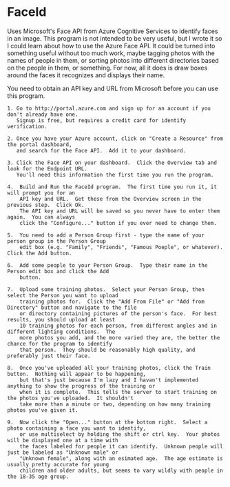# FaceId

Uses Microsoft's Face API from Azure Cognitive Services to identify faces in an image.
This program is not intended to be very useful, but I wrote it so I could learn about
how to use the Azure Face API.  It could be turned into something useful without
too much work, maybe tagging photos with the names of people in them, or sorting photos 
into different directories based on the people in them, or something.  For now, all it
does is draw boxes around the faces it recognizes and displays their name.

You need to obtain an API key and URL from Microsoft before you can use this program.

    1. Go to http://portal.azure.com and sign up for an account if you don't already have one.
       Signup is free, but requires a credit card for identify verification.

    2. Once you have your Azure account, click on "Create a Resource" from the portal dashboard,
       and search for the Face API.  Add it to your dashboard.
       
    3. Click the Face API on your dashboard.  Click the Overview tab and look for the Endpoint URL.
       You'll need this information the first time you run the program.
       
    4.  Build and Run the FaceId program.  The first time you run it, it will prompt you for an
        API key and URL.  Get these from the Overview screen in the previous step.  Click Ok.
        The API key and URL will be saved so you never have to enter them again.  You can always
        click the "Configure..." button if you ever need to change them.
        
    5.  You need to add a Person Group first - type the name of your person group in the Person Group
        edit box (e.g. "Family", "Friends", "Famous Poeple", or whatever).  Click the Add button.
        
    6.  Add some people to your Person Group.  Type their name in the Person edit box and click the Add
        button.
        
    7.  Upload some training photos.  Select your Person Group, then select the Person you want to upload
        training photos for.  Click the "Add From File" or "Add from Directory" button and navigate to the file
        or directory containing pictures of the person's face.  For best results, you should upload at least
        10 training photos for each person, from different angles and in different lighting conditions.  The
        more photos you add, and the more varied they are, the better the chance for the program to identify
        that person.  They should be reasonably high quality, and preferably just their face.
        
    8.  Once you've uploaded all your training photos, click the Train button.  Nothing will appear to be happening,
        but that's just because I'm lazy and I havan't implemented anything to show the progress of the training or 
        when it is complete.  This tells the server to start training on the photos you've uploaded.  It shouldn't
        take more than a minute or two, depending on how many training photos you've given it.
        
    9.  Now click the "Open..." button at the bottom right.  Select a photo containing a face you want to identify, 
        or use multiselect by holding the shift or ctrl key.  Your photos will be displayed one at a time with
        the faces labeled for people it can identify.  Unknown people will just be labeled as "Unknown male" or
        "Unknown female", along with an esimated age.  The age estimate is usually pretty accurate for young
        children and older adults, but seems to vary wildly with people in the 18-35 age group.
        
